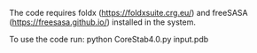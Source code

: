 The code requires foldx (https://foldxsuite.crg.eu/) and freeSASA (https://freesasa.github.io/) installed in the system.


To use the code run: 
                    python CoreStab4.0.py input.pdb

